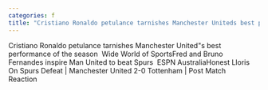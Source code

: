 ```yaml
---
categories: f
title: "Cristiano Ronaldo petulance tarnishes Manchester Uniteds best performance of the season  Wide World of Sports"
---
```

Cristiano Ronaldo petulance tarnishes Manchester United"s best performance of the season&nbsp;&nbsp;Wide World of SportsFred and Bruno Fernandes inspire Man United to beat Spurs&nbsp;&nbsp;ESPN AustraliaHonest Lloris On Spurs Defeat | Manchester United 2-0 Tottenham | Post Match Reaction&nbsp;&nbsp;